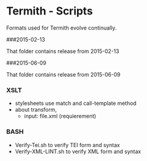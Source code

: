 Termith - Scripts
===================

Formats used for Termith evolve continually.

###2015-02-13

That folder contains release from 2015-02-13

###2015-06-09

That folder contains release from 2015-06-09

### XSLT

- stylesheets use match and call-template method
- about transform,
  - input: file.xml (requierement)

### BASH

- Verify-Tei.sh to verify TEI form and syntax
- Verify-XML-LINT.sh to verify XML form and syntax

